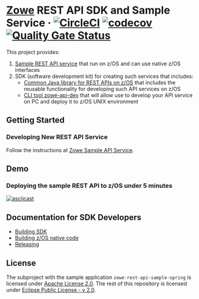 # [Zowe](https://zowe.org/) REST API SDK and Sample Service &middot; [![CircleCI](https://circleci.com/gh/zowe/sample-spring-boot-api-service.svg?style=shield)](https://circleci.com/gh/zowe/sample-spring-boot-api-service) [![codecov](https://codecov.io/gh/zowe/sample-spring-boot-api-service/branch/master/graph/badge.svg?token=UeytGN5vV5)](https://codecov.io/gh/zowe/sample-spring-boot-api-service) [![Quality Gate Status](https://sonarcloud.io/api/project_badges/measure?project=zowe_sample-spring-boot-api-service&metric=alert_status)](https://sonarcloud.io/dashboard?id=zowe_sample-spring-boot-api-service)

This project provides:

1. [Sample REST API service](zowe-rest-api-sample-spring/README.md) that run on z/OS and can use native z/OS interfaces
2. SDK (software development kit) for creating such services that includes:
   - [Common Java library for REST APIs on z/OS](zowe-rest-api-commons-spring/README.md) that includes the reusable functionality for developing such API services on z/OS
   - [CLI tool zowe-api-dev](zowe-api-dev/README.md) that will allow use to develop your API service on PC and deploy it to z/OS UNIX environment

## Getting Started

### Developing New REST API Service

Follow the instructions at [Zowe Sample API Service](zowe-rest-api-sample-spring/README.md).

## Demo

### Deploying the sample REST API to z/OS under 5 minutes

[![asciicast](https://asciinema.org/a/266002.svg)](https://asciinema.org/a/266002)

## Documentation for SDK Developers

- [Building SDK](docs/building.md)
- [Building z/OS native code](docs/zos-native-code.md)
- [Releasing](docs/releasing.md)

## License

The subproject with the sample application `zowe-rest-api-sample-spring` is licensed under [Apache License 2.0](http://www.apache.org/licenses/LICENSE-2.0). The rest of this repository is licensed under [Eclipse Public License - v 2.0](https://www.eclipse.org/legal/epl-2.0/).
